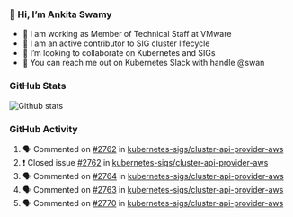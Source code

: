 ### 👋 Hi, I’m Ankita Swamy 

- 💼 I am working as Member of Technical Staff at VMware
- 👀 I am an active contributor to SIG cluster lifecycle 
- 💞️ I’m looking to collaborate on Kubernetes and SIGs
- 💬 You can reach me out on Kubernetes Slack with handle @swan

### GitHub Stats
![Github stats](https://github-readme-stats.vercel.app/api?username=Ankitasw&count_private=true&show_icons=true&theme=tokyonight)

### GitHub Activity 
<!--START_SECTION:activity-->
1. 🗣 Commented on [#2762](https://github.com/kubernetes-sigs/cluster-api-provider-aws/issues/2762) in [kubernetes-sigs/cluster-api-provider-aws](https://github.com/kubernetes-sigs/cluster-api-provider-aws)
2. ❗️ Closed issue [#2762](https://github.com/kubernetes-sigs/cluster-api-provider-aws/issues/2762) in [kubernetes-sigs/cluster-api-provider-aws](https://github.com/kubernetes-sigs/cluster-api-provider-aws)
3. 🗣 Commented on [#2764](https://github.com/kubernetes-sigs/cluster-api-provider-aws/issues/2764) in [kubernetes-sigs/cluster-api-provider-aws](https://github.com/kubernetes-sigs/cluster-api-provider-aws)
4. 🗣 Commented on [#2763](https://github.com/kubernetes-sigs/cluster-api-provider-aws/issues/2763) in [kubernetes-sigs/cluster-api-provider-aws](https://github.com/kubernetes-sigs/cluster-api-provider-aws)
5. 🗣 Commented on [#2770](https://github.com/kubernetes-sigs/cluster-api-provider-aws/issues/2770) in [kubernetes-sigs/cluster-api-provider-aws](https://github.com/kubernetes-sigs/cluster-api-provider-aws)
<!--END_SECTION:activity-->
